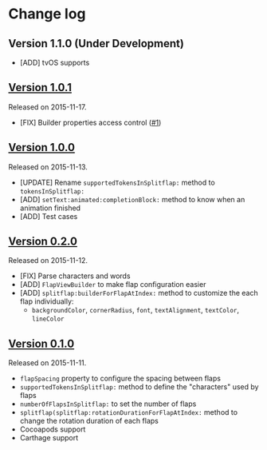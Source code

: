 # Change log

## Version 1.1.0 (Under Development)

- [ADD] tvOS supports

## [Version 1.0.1](https://github.com/yannickl/Splitflap/releases/tag/1.0.1)
Released on 2015-11-17.

- [FIX] Builder properties access control ([#1](https://github.com/yannickl/Splitflap/issues/1))

## [Version 1.0.0](https://github.com/yannickl/Splitflap/releases/tag/1.0.0)
Released on 2015-11-13.

- [UPDATE] Rename `supportedTokensInSplitflap:` method to `tokensInSplitflap:`
- [ADD] `setText:animated:completionBlock:` method to know when an animation finished
- [ADD] Test cases

## [Version 0.2.0](https://github.com/yannickl/Splitflap/releases/tag/0.2.0)
Released on 2015-11-12.

- [FIX] Parse characters and words
- [ADD] `FlapViewBuilder` to make flap configuration easier
- [ADD] `splitflap:builderForFlapAtIndex:` method to customize the each flap individually:
  - `backgroundColor`, `cornerRadius`, `font`, `textAlignment`, `textColor`, `lineColor`

## [Version 0.1.0](https://github.com/yannickl/Splitflap/releases/tag/0.1.0)
Released on 2015-11-11.

- `flapSpacing` property to configure the spacing between flaps
- `supportedTokensInSplitflap:` method to define the "characters" used by flaps
- `numberOfFlapsInSplitflap:` to set the number of flaps
- `splitflap(splitflap:rotationDurationForFlapAtIndex:` method to change the rotation duration of each flaps
- Cocoapods support
- Carthage support
